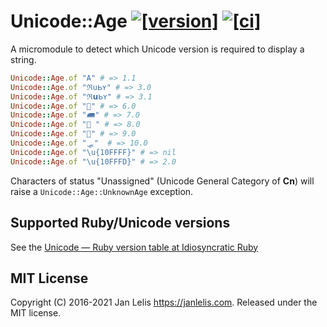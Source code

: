 # Unicode::Age [![[version]](https://badge.fury.io/rb/unicode-age.svg)](https://badge.fury.io/rb/unicode-age)  [![[ci]](https://github.com/janlelis/unicode-age/workflows/Test/badge.svg)](https://github.com/janlelis/unicode-age/actions?query=workflow%3ATest)

A micromodule to detect which Unicode version is required to display a string.

```ruby
Unicode::Age.of "A" # => 1.1
Unicode::Age.of "ℜսᖯʏ" # => 3.0
Unicode::Age.of "ℜ𝘂ᖯʏ" # => 3.1
Unicode::Age.of "🚡" # => 6.0
Unicode::Age.of "🛲" # => 7.0
Unicode::Age.of "🌮 " # => 8.0
Unicode::Age.of "🛒" # => 9.0
Unicode::Age.of "🛷"  # => 10.0
Unicode::Age.of "\u{10FFFF}" # => nil
Unicode::Age.of "\u{10FFFD}" # => 2.0
```

Characters of status "Unassigned" (Unicode General Category of **Cn**) will raise a `Unicode::Age::UnknownAge` exception.

## Supported Ruby/Unicode versions

See the [Unicode — Ruby version table at Idiosyncratic Ruby](https://idiosyncratic-ruby.com/73-unicode-version-mapping.html)

## MIT License

Copyright (C) 2016-2021 Jan Lelis <https://janlelis.com>. Released under the MIT license.
